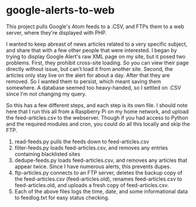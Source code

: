 # google-alerts-to-web
This project pulls Google's Atom feeds to a .CSV, and FTPs them to a web server, where they're displayed with PHP.

I wanted to keep abreast of news articles related to a very specific subject, and share that with a few other people that were interested. I began by trying to display Google Alert's raw XML page on my site, but it posed two problems. First, they prohibit cross-site loading. So you can view their page directly without issue, but can't load it from another site. Second, the articles only stay live on the alert for about a day. After that they are removed. So I wanted them to persist, which meant saving them somewhere. A database seemed too heavy-handed, so I settled on .CSV since I'm not changing my query. 

So this has a few different steps, and each step is its own file. I should note here that I run this all from a Raspberry Pi on my home network, and upload the feed-articles.csv to the webserver. Though if you had access to Python and the required modules and cron, you could do all this locally and skip the FTP.

1. read-feeds.py pulls the feeds down to feed-articles.csv
2. filter-feeds.py loads feed-articles.csv, and removes any entries containing blacklisted sites
3. dedupe-feeds.py loads feed-articles.csv, and removes any articles that appear twice. Since I have numerous alerts, this prevents dupes.
4. ftp-articles.py connects to an FTP server, deletes the backup copy of the feed-articles.csv (feed-articles.old), renames feed-articles.csv to feed-articles.old, and uploads a fresh copy of feed-articles.csv. 
5. Each of the above files logs the time, date, and some informational data to feedlog.txt for easy status checking.



